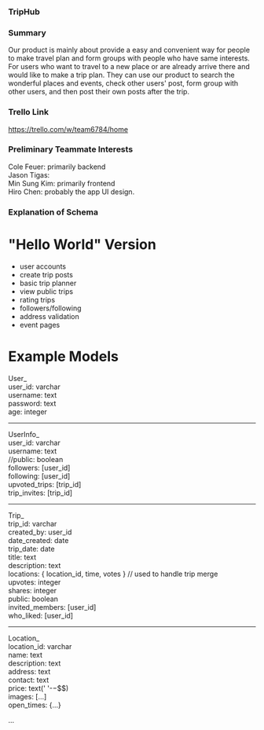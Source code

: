 ### TripHub

### Summary

Our product is mainly about provide a easy and convenient way for people to make travel plan and form groups with people who have same interests. For users who want to travel to a new place or are already arrive there and would like to make a trip plan. They can use our product to search the wonderful places and events, check other users' post, form group with other users, and then post their own posts after the trip.

### Trello Link

https://trello.com/w/team6784/home

### Preliminary Teammate Interests

Cole Feuer: primarily backend  
Jason Tigas:  
Min Sung Kim: primarily frontend  
Hiro Chen: probably the app UI design.

### Explanation of Schema

# "Hello World" Version

-   user accounts
-   create trip posts
-   basic trip planner
-   view public trips
-   rating trips
-   followers/following
-   address validation
-   event pages

# Example Models  
User\_  
user_id: varchar  
username: text  
password: text  
age: integer  
____
UserInfo\_  
user_id: varchar  
username: text  
//public: boolean  
followers: [user_id]    
following: [user_id]  
upvoted_trips: [trip_id]  
trip_invites: [trip_id]  
____
Trip\_  
trip_id: varchar  
created_by: user_id  
date_created: date   
trip_date: date  
title: text    
description: text  
locations: { location_id, time, votes } // used to handle trip merge  
upvotes: integer  
shares: integer  
public: boolean  
invited_members: [user_id]  
who_liked: [user_id]  
____
Location\_  
location_id: varchar  
name: text  
description: text  
address: text  
contact: text  
price: text(' '-$-$$$)  
images: [...]  
open_times: {...}  

...
